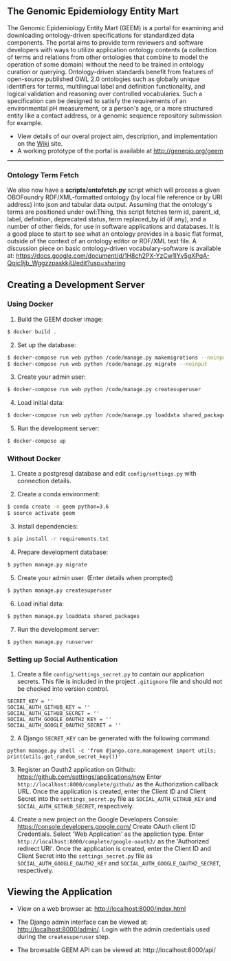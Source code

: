 ## The Genomic Epidemiology Entity Mart

The Genomic Epidemiology Entity Mart (GEEM) is a portal for examining and downloading ontology-driven specifications for standardized data components. The portal aims to provide term reviewers and software developers with ways to utilize application ontology contents (a collection of terms and relations from other ontologies that combine to model the operation of some domain) without the need to be trained in ontology curation or querying. Ontology-driven standards benefit from features of open-source published OWL 2.0 ontologies such as globally unique identifiers for terms, multilingual label and definition functionality, and logical validation and reasoning over controlled vocabularies. Such a specification can be designed to satisfy the requirements of an environmental pH measurement, or a person's age, or a more structured entity like a contact address, or a genomic sequence repository submission for example. 

* View details of our overal project aim, description, and implementation on the [Wiki](https://github.com/GenEpiO/geem/wiki/) site.
* A working prototype of the portal is available at <http://genepio.org/geem>

___________

### Ontology Term Fetch
We also now have a **scripts/ontofetch.py** script which will process a given OBOFoundry RDF/XML-formatted ontology (by local file reference or by URI address) into json and tabular data output.  Assuming that the ontology's terms are positioned under owl:Thing, this script fetches term id, parent_id, label, definition, deprecated status, term replaced_by id (if any), and a number of other fields, for use in software applications and databases. It is a good place to start to see what an ontology provides in a basic flat format, outside of the context of an ontology editor or RDF/XML text file. A discussion piece on basic ontology-driven vocabulary-software is available at: https://docs.google.com/document/d/1H8ch2PX-YzCw1IYv5gXPqA-Qqjc9jb_WggzzpaskkjU/edit?usp=sharing

## Creating a Development Server

### Using Docker

1. Build the GEEM docker image:

```bash
$ docker build .
```

2. Set up the database:

```bash
$ docker-compose run web python /code/manage.py makemigrations --noinput
$ docker-compose run web python /code/manage.py migrate --noinput
```

3. Create your admin user:

```bash
$ docker-compose run web python /code/manage.py createsuperuser
```

4. Load initial data:

```bash
$ docker-compose run web python /code/manage.py loaddata shared_packages
```

5. Run the development server:

```bash
$ docker-compose up
```

### Without Docker

1. Create a postgresql database and edit `config/settings.py` with connection details.

2. Create a conda environment:

```bash
$ conda create -n geem python=3.6
$ source activate geem
```

3. Install dependencies:

```bash
$ pip install -r requirements.txt
```

4. Prepare development database:

```bash
$ python manage.py migrate
```

5. Create your admin user. (Enter details when prompted)

```bash
$ python manage.py createsuperuser
```

6. Load initial data:

```bash
$ python manage.py loaddata shared_packages
```

7. Run the development server:

```
$ python manage.py runserver
```

### Setting up Social Authentication

1. Create a file `config/settings_secret.py` to contain our application secrets. This file is included in the project `.gitignore` file and should not be checked into version control.

```
SECRET_KEY = ''
SOCIAL_AUTH_GITHUB_KEY = ''
SOCIAL_AUTH_GITHUB_SECRET = ''
SOCIAL_AUTH_GOOGLE_OAUTH2_KEY = ''
SOCIAL_AUTH_GOOGLE_OAUTH2_SECRET = ''
```

2. A Django `SECRET_KEY` can be generated with the following command:

```
python manage.py shell -c 'from django.core.management import utils; print(utils.get_random_secret_key())'
```

3. Register an Oauth2 application on Github: https://github.com/settings/applications/new Enter `http://localhost:8000/complete/github/` as the Authorization callback URL. Once the application is created, enter the Client ID and Client Secret into the `settings_secret.py` file as `SOCIAL_AUTH_GITHUB_KEY` and `SOCIAL_AUTH_GITHUB_SECRET`, respectively.

4. Create a new project on the Google Developers Console: https://console.developers.google.com/ Create OAuth client ID Credentials. Select 'Web Application' as the appliction type. Enter `http://localhost:8000/complete/google-oauth2/` as the 'Authorized redirect URI'. Once the application is created, enter the Client ID and Client Secret into the `settings_secret.py` file as `SOCIAL_AUTH_GOOGLE_OAUTH2_KEY` and `SOCIAL_AUTH_GOOGLE_OAUTH2_SECRET`, respectively.

## Viewing the Application

 - View on a web browser at: [http://localhost:8000/index.html](http://localhost:8000/index.html)

 - The Django admin interface can be viewed at: [http://localhost:8000/admin/](http://localhost:8000/admin/). Login with the admin credentials used during the `createsuperuser` step.

 - The browsable GEEM API can be viewed at: http://localhost:8000/api/


